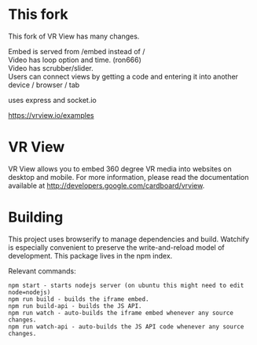 This fork
==========
This fork of VR View has many changes.

Embed is served from /embed instead of / <br />
Video has loop option and time. (ron666) <br />
Video has scrubber/slider. <br />
Users can connect views by getting a code and entering it into another device / browser / tab<br />

uses express and socket.io

<https://vrview.io/examples>

VR View
=======

VR View allows you to embed 360 degree VR media into websites on desktop and
mobile. For more information, please read the documentation available at
<http://developers.google.com/cardboard/vrview>.

# Building

This project uses browserify to manage dependencies and build.  Watchify is
especially convenient to preserve the write-and-reload model of development.
This package lives in the npm index.

Relevant commands:

    npm start - starts nodejs server (on ubuntu this might need to edit node=nodejs)
    npm run build - builds the iframe embed.
    npm run build-api - builds the JS API.
    npm run watch - auto-builds the iframe embed whenever any source changes.
    npm run watch-api - auto-builds the JS API code whenever any source changes.
